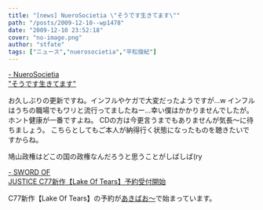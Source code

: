 ```yaml
---
title: "[news] NueroSocietia \"そうです生きてます\""
path: "/posts/2009-12-10--wp1478"
date: "2009-12-10 23:52:18"
cover: "no-image.png"
author: "stfate"
tags: ["ニュース","nuerosocietia","平松俊紀"]
---
```


<style type="text/css">
<!--
p {white-space: pre-wrap};
-->
</style>

<a  href="http://nuerosocietia.com/" target="_blank">- NueroSocietia "そうです生きてます"</a>
<div ><div >お久しぶりの更新ですね。インフルやケガで大変だったようですが…w
インフルはうちの職場でもワリと流行ってましたねー…幸い僕はかかりませんでしたが。
ホント健康が一番ですよね。
CDの方は今更言うまでもありませんが気長～に待ちましょう。
こちらとしてもご本人が納得行く状態になったものを聴きたいですからね。

鳩山政権はどこの国の政権なんだろうと思うことがしばしば(ry</div></div>

<a  href="http://www.soj.razor.jp/" target="_blank">- SWORD OF JUSTICE C77新作【Lake Of Tears】予約受付開始</a>
<div >C77新作【Lake Of Tears】の予約が<a href="http://www.akibaoo.com/02/commodity_param/t/0/ctc/82000000/shc/0/cmc/2500020109281/backURL/+02+main">あきばお～</a>で始まっています。</div>